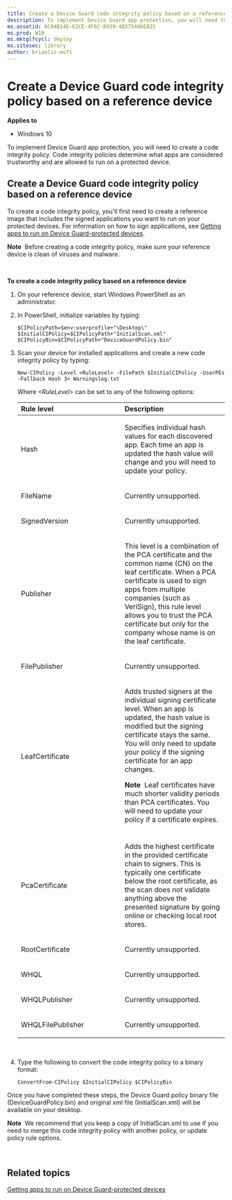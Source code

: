 ```yaml
---
title: Create a Device Guard code integrity policy based on a reference device (Windows 10)
description: To implement Device Guard app protection, you will need to create a code integrity policy. Code integrity policies determine what apps are considered trustworthy and are allowed to run on a protected device.
ms.assetid: 6C94B14E-E2CE-4F6C-8939-4B375406E825
ms.prod: W10
ms.mktglfcycl: deploy
ms.sitesec: library
author: brianlic-msft
---
```


# Create a Device Guard code integrity policy based on a reference device


**Applies to**

-   Windows 10

To implement Device Guard app protection, you will need to create a code integrity policy. Code integrity policies determine what apps are considered trustworthy and are allowed to run on a protected device.

## Create a Device Guard code integrity policy based on a reference device


To create a code integrity policy, you'll first need to create a reference image that includes the signed applications you want to run on your protected devices. For information on how to sign applications, see [Getting apps to run on Device Guard-protected devices](getting-apps-to-run-on-device-guard-protected-devices.md).

**Note**  Before creating a code integrity policy, make sure your reference device is clean of viruses and malware.

 

**To create a code integrity policy based on a reference device**

1.  On your reference device, start Windows PowerShell as an administrator.

2.  In PowerShell, initialize variables by typing:

    ``` syntax
    $CIPolicyPath=$env:userprofile+"\Desktop\"
    $InitialCIPolicy=$CIPolicyPath+"InitialScan.xml"
    $CIPolicyBin=$CIPolicyPath+"DeviceGuardPolicy.bin"
    ```

3.  Scan your device for installed applications and create a new code integrity policy by typing:

    ``` syntax
    New-CIPolicy -Level <RuleLevel> -FilePath $InitialCIPolicy -UserPEs -Fallback Hash 3> Warningslog.txt
    ```

    Where *&lt;RuleLevel&gt;* can be set to any of the following options:

    <table>
    <colgroup>
    <col width="50%" />
    <col width="50%" />
    </colgroup>
    <thead>
    <tr class="header">
    <th align="left">Rule level</th>
    <th align="left">Description</th>
    </tr>
    </thead>
    <tbody>
    <tr class="odd">
    <td align="left"><p>Hash</p></td>
    <td align="left"><p>Specifies individual hash values for each discovered app. Each time an app is updated the hash value will change and you will need to update your policy.</p></td>
    </tr>
    <tr class="even">
    <td align="left"><p>FileName</p></td>
    <td align="left"><p>Currently unsupported.</p></td>
    </tr>
    <tr class="odd">
    <td align="left"><p>SignedVersion</p></td>
    <td align="left"><p>Currently unsupported.</p></td>
    </tr>
    <tr class="even">
    <td align="left"><p>Publisher</p></td>
    <td align="left"><p>This level is a combination of the PCA certificate and the common name (CN) on the leaf certificate. When a PCA certificate is used to sign apps from multiple companies (such as VeriSign), this rule level allows you to trust the PCA certificate but only for the company whose name is on the leaf certificate.</p></td>
    </tr>
    <tr class="odd">
    <td align="left"><p>FilePublisher</p></td>
    <td align="left"><p>Currently unsupported.</p></td>
    </tr>
    <tr class="even">
    <td align="left"><p>LeafCertificate</p></td>
    <td align="left"><p>Adds trusted signers at the individual signing certificate level. When an app is updated, the hash value is modified but the signing certificate stays the same. You will only need to update your policy if the signing certificate for an app changes.</p>
    <div class="alert">
    <strong>Note</strong>  Leaf certificates have much shorter validity periods than PCA certificates. You will need to update your policy if a certificate expires.
    </div>
    <div>
     
    </div></td>
    </tr>
    <tr class="odd">
    <td align="left"><p>PcaCertificate</p></td>
    <td align="left"><p>Adds the highest certificate in the provided certificate chain to signers. This is typically one certificate below the root certificate, as the scan does not validate anything above the presented signature by going online or checking local root stores.</p></td>
    </tr>
    <tr class="even">
    <td align="left"><p>RootCertificate</p></td>
    <td align="left"><p>Currently unsupported.</p></td>
    </tr>
    <tr class="odd">
    <td align="left"><p>WHQL</p></td>
    <td align="left"><p>Currently unsupported.</p></td>
    </tr>
    <tr class="even">
    <td align="left"><p>WHQLPublisher</p></td>
    <td align="left"><p>Currently unsupported.</p></td>
    </tr>
    <tr class="odd">
    <td align="left"><p>WHQLFilePublisher</p></td>
    <td align="left"><p>Currently unsupported.</p></td>
    </tr>
    </tbody>
    </table>

     

4.  Type the following to convert the code integrity policy to a binary format:

    ``` syntax
    ConvertFrom-CIPolicy $InitialCIPolicy $CIPolicyBin
    ```

Once you have completed these steps, the Device Guard policy binary file (DeviceGuardPolicy.bin) and original xml file (InitialScan.xml) will be available on your desktop.

**Note**  We recommend that you keep a copy of InitialScan.xml to use if you need to merge this code integrity policy with another policy, or update policy rule options.

 

## Related topics


[Getting apps to run on Device Guard-protected devices](getting-apps-to-run-on-device-guard-protected-devices.md)

 

 





